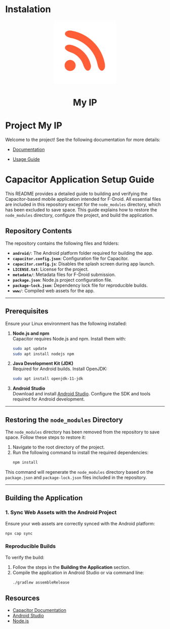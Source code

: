# Instalation

<div align="center">
  <img src="./assets/icon.png" style="width: 200px; height: 200px;">
  <h1>My IP</h1>
</div>

# Project My IP

Welcome to the project! See the following documentation for more details:

- [ Documentation](DOCUMENTATION.md)

- [Usage Guide](README.md)

# Capacitor Application Setup Guide

This README provides a detailed guide to building and verifying the Capacitor-based mobile application intended for F-Droid. All essential files are included in this repository except for the `node_modules` directory, which has been excluded to save space. This guide explains how to restore the `node_modules` directory, configure the project, and build the application.

## Repository Contents

The repository contains the following files and folders:

- **`android/`**: The Android platform folder required for building the app.
- **`capacitor.config.json`**: Configuration file for Capacitor.
- **`capacitor.config.js`**: Disables the splash screen during app launch.
- **`LICENSE.txt`**: License for the project.
- **`metadata/`**: Metadata files for F-Droid submission.
- **`package.json`**: Node.js project configuration file.
- **`package-lock.json`**: Dependency lock file for reproducible builds.
- **`www/`**: Compiled web assets for the app.

---

## Prerequisites

Ensure your Linux environment has the following installed:

1. **Node.js and npm**  
   Capacitor requires Node.js and npm. Install them with:
   ```bash
   sudo apt update
   sudo apt install nodejs npm
   ```

2. **Java Development Kit (JDK)**  
   Required for Android builds. Install OpenJDK:
   ```bash
   sudo apt install openjdk-11-jdk
   ```

3. **Android Studio**  
   Download and install [Android Studio](https://developer.android.com/studio). Configure the SDK and tools required for Android development.

---

## Restoring the `node_modules` Directory

The `node_modules` directory has been removed from the repository to save space. Follow these steps to restore it:

1. Navigate to the root directory of the project.
2. Run the following command to install the required dependencies:
   ```bash
   npm install
   ```

This command will regenerate the `node_modules` directory based on the `package.json` and `package-lock.json` files included in the repository.

---

## Building the Application

### 1. Sync Web Assets with the Android Project
Ensure your web assets are correctly synced with the Android platform:
```bash
npx cap sync
```

### Reproducible Builds
To verify the build:

1. Follow the steps in the **Building the Application** section.
2. Compile the application in Android Studio or via command line:
   ```bash
   ./gradlew assembleRelease
   ```

## Resources
- [Capacitor Documentation](https://capacitorjs.com/docs)
- [Android Studio](https://developer.android.com/studio)
- [Node.js](https://nodejs.org)
